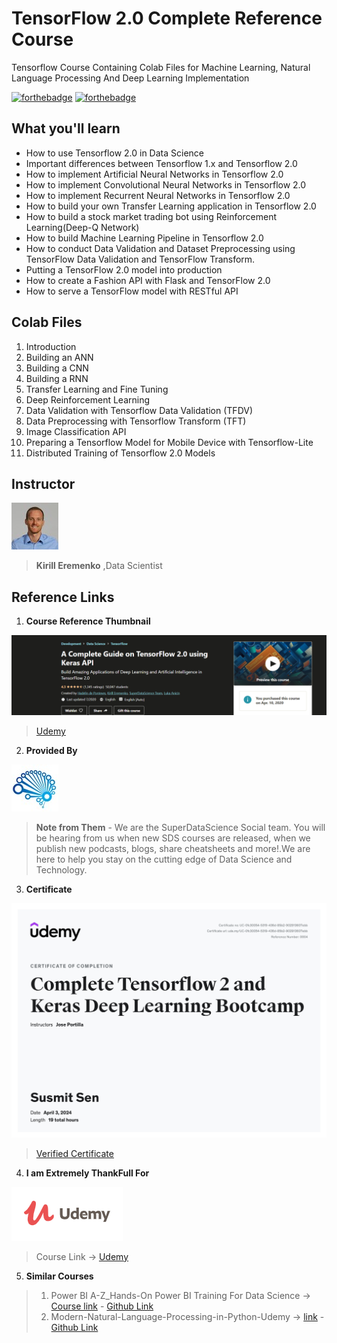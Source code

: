 # TensorFlow 2.0 Complete Reference Course

 Tensorflow Course Containing Colab Files for Machine Learning, Natural Language Processing And Deep Learning Implementation

[![forthebadge](https://forthebadge.com/images/badges/built-by-developers.svg)](https://forthebadge.com)  [![forthebadge](https://forthebadge.com/images/badges/made-with-python.svg)](https://forthebadge.com)

## What you'll learn
* How to use Tensorflow 2.0 in Data Science
* Important differences between Tensorflow 1.x and Tensorflow 2.0
* How to implement Artificial Neural Networks in Tensorflow 2.0
* How to implement Convolutional Neural Networks in Tensorflow 2.0
* How to implement Recurrent Neural Networks in Tensorflow 2.0
* How to build your own Transfer Learning application in Tensorflow 2.0
* How to build a stock market trading bot using Reinforcement Learning(Deep-Q Network)
* How to build Machine Learning Pipeline in Tensorflow 2.0
* How to conduct Data Validation and Dataset Preprocessing using TensorFlow Data Validation and TensorFlow Transform.
* Putting a TensorFlow 2.0 model into production
* How to create a Fashion API with Flask and TensorFlow 2.0
* How to serve a TensorFlow model with RESTful API

 ## Colab Files
 1. Introduction
 2. Building an ANN
 3. Building a CNN
 4. Building a RNN
 5. Transfer Learning and Fine Tuning
 6. Deep Reinforcement Learning
 7. Data Validation with Tensorflow Data Validation (TFDV)
 8. Data Preprocessing with Tensorflow Transform (TFT)
 9. Image Classification API
 10. Preparing a Tensorflow Model for Mobile Device with Tensorflow-Lite
 11. Distributed Training of Tensorflow 2.0 Models

## Instructor

![Kirill Eremenko](https://github.com/Ashleshk/Tableau-10-A-Z-Hands-on-Tableau-Training-for-Data-Science-Udemy/blob/master/resource/kiril.jpg)

> **Kirill Eremenko** ,Data Scientist

## Reference Links
1. **Course Reference Thumbnail**

![Course Description](https://github.com/Ashleshk/TensorFlow-2.0-Complete-Reference-Course/blob/master/Resources/Description.PNG)

 > [Udemy](https://www.udemy.com/share/101qEyBUEecFdWRnQ=/)

2. **Provided By**

![Super Data Science Team](https://github.com/Ashleshk/TensorFlow-2.0-Complete-Reference-Course/blob/master/Resources/27129696_acc1.jpg)

> **Note from Them** - We are the SuperDataScience Social team. You will be hearing from us when new SDS courses are released, when we publish new podcasts, blogs, share cheatsheets and more!.We are here to help you stay on the cutting edge of Data Science and Technology. 

3. **Certificate**

![Certificate](https://github.com/sen1997susmit/TensorFlow-2.0-Complete-Reference-Course/blob/main/TF2.jpg)

 > [Verified Certificate](https://github.com/sen1997susmit/TensorFlow-2.0-Complete-Reference-Course/blob/main/TF2.jpg)

 4. **I am Extremely ThankFull For**

 ![Udemy](https://github.com/Ashleshk/TensorFlow-2.0-Complete-Reference-Course/blob/master/Resources/Udemy.PNG)

 > Course Link -> [Udemy](https://www.udemy.com/share/101qEyBUEecFdWRnQ=/)

5. **Similar Courses**
> 1. Power BI A-Z_Hands-On Power BI Training For Data Science -> [Course link](https://www.udemy.com/share/101WGaBUEecFdWRnQ=/) - [Github Link](https://github.com/Ashleshk/Power-BI-A-Z-Hands-On-Power-BI-Training-For-Data-Science-Udemy)
> 2. Modern-Natural-Language-Processing-in-Python-Udemy -> [link](https://www.udemy.com/share/102fxSBUEecFdWRnQ=/) - [Github Link](https://github.com/Ashleshk/Modern-Natural-Language-Processing-in-Python-Udemy)
